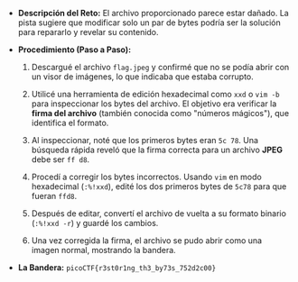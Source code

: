 - **Descripción del Reto:** El archivo proporcionado parece estar dañado. La pista sugiere que modificar solo un par de bytes podría ser la solución para repararlo y revelar su contenido.
    
- **Procedimiento (Paso a Paso):**
    
    1. Descargué el archivo `flag.jpeg` y confirmé que no se podía abrir con un visor de imágenes, lo que indicaba que estaba corrupto.
        
    2. Utilicé una herramienta de edición hexadecimal como `xxd` o `vim -b` para inspeccionar los bytes del archivo. El objetivo era verificar la **firma del archivo** (también conocida como "números mágicos"), que identifica el formato.
        
    3. Al inspeccionar, noté que los primeros bytes eran `5c 78`. Una búsqueda rápida reveló que la firma correcta para un archivo **JPEG** debe ser `ff d8`.
        
    4. Procedí a corregir los bytes incorrectos. Usando `vim` en modo hexadecimal (`:%!xxd`), edité los dos primeros bytes de `5c78` para que fueran `ffd8`.
        
    5. Después de editar, convertí el archivo de vuelta a su formato binario (`:%!xxd -r`) y guardé los cambios.
        
    6. Una vez corregida la firma, el archivo se pudo abrir como una imagen normal, mostrando la bandera.
        
- **La Bandera:** `picoCTF{r3st0r1ng_th3_by73s_752d2c00}`